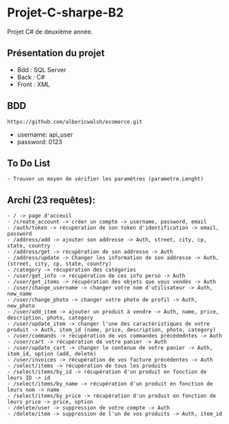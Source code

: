 # Projet-C-sharpe-B2
Projet C# de deuxième année.


## Présentation du projet
- Bdd : SQL Server
- Back : C#
- Front : XML

## BDD
    https://github.com/albericwalsh/ecomerce.git

- username: api_user
- password: 0123


## To Do List
    - Trouver un moyen de vérifier les paramètres (parametre.Lenght)

## Archi (23 requêtes):
    - / -> page d'acceuil
    - /create_account -> créer un compte -> username, password, email
    - /auth/token -> récupération de son token d'identification -> email, password
    - /address/add -> ajouter son addresse -> Auth, street, city, cp, state, country
    - /address/get -> récupération de son addresse -> Auth
    - /address/update -> Changer les information de son addresse -> Auth, (street, city, cp, state, country)
    - /category -> récupération des catégories
    - /user/get_info -> récupération de ces info perso -> Auth
    - /user/get_items -> récupération des objets que vous vendés -> Auth
    - /user/change_username -> changer votre nom d'utilisateur -> Auth, new_name
    - /user/change_photo -> changer votre photo de profil -> Auth, new_photo
    - /user/add_item -> ajouter un produit à vendre -> Auth, name, price, description, photo, category
    - /user/update_item -> changer l'une des caractéristiques de votre produit -> Auth, item_id (name, price, description, photo, category)
    - /user/commands -> récupération de vos commandes précédedntes -> Auth
    - /user/cart -> récupération de votre panier -> Auth
    - /user/update_cart -> changer le contenue de votre panier -> Auth, item_id, option (add, delete)
    - /user/invoices -> récupération de vos facture précédentes -> Auth
    - /select/items -> récupération de tous les produits 
    - /select/items/by_id -> récupération d'un produit en fonction de leurs ID -> id
    - /select/items/by_name -> récupération d'un produit en fonction de leurs nom -> name
    - /select/items/by_price -> récupération d'un produit en fonction de leurs price -> price, option
    - /delete/user -> suppression de votre compte -> Auth
    - /delete/item -> suppression de l'un de vos produits -> Auth, item_id
    